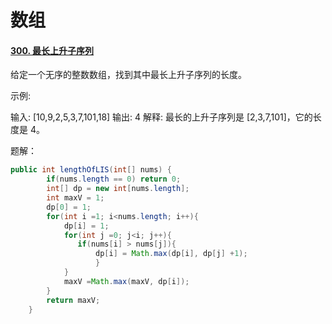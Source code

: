 # 数组

#### [300. 最长上升子序列](https://leetcode-cn.com/problems/longest-increasing-subsequence/)

给定一个无序的整数数组，找到其中最长上升子序列的长度。

示例:

输入: [10,9,2,5,3,7,101,18]
输出: 4 
解释: 最长的上升子序列是 [2,3,7,101]，它的长度是 4。

题解：

```java
public int lengthOfLIS(int[] nums) {
        if(nums.length == 0) return 0;
        int[] dp = new int[nums.length];
        int maxV = 1;
        dp[0] = 1;
        for(int i =1; i<nums.length; i++){
            dp[i] = 1;
            for(int j =0; j<i; j++){
               if(nums[i] > nums[j]){
                   dp[i] = Math.max(dp[i], dp[j] +1);
                   }
            }
            maxV =Math.max(maxV, dp[i]);
        }
        return maxV;
    }
```

